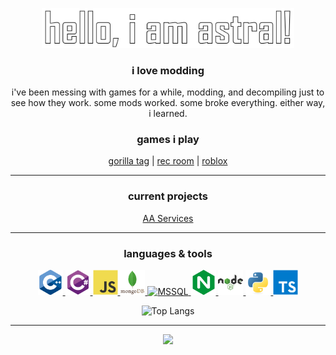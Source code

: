 <p align="center">
  <img src="https://github.com/astraldamonk/astraldamonk/blob/main/hello.png?raw=true" width="80%">
</p>

<h3 align="center">i love modding</h3>

<p align="center">
  i've been messing with games for a while, modding, and decompiling just to see how they work.  
  some mods worked. some broke everything. either way, i learned.
</p>

<h3 align="center">games i play</h3>

<p align="center">  
  <a href="https://www.gorillatagvr.com">gorilla tag</a> |  
  <a href="https://rec.net">rec room</a> |
  <a href="https://www.roblox.com/home">roblox</a>
</p>  

---

<h3 align="center">current projects</h3>
<p align="center">  
  <a href="https://discord.gg/vrmods">AA Services</a>
</p>  

---

<h3 align="center">languages & tools</h3>

<p align="center">
  <a href="https://www.w3schools.com/cpp/" target="_blank">
    <img src="https://raw.githubusercontent.com/devicons/devicon/master/icons/cplusplus/cplusplus-original.svg" alt="C++" width="40" height="40"/>
  </a>
  <a href="https://www.w3schools.com/cs/" target="_blank">
    <img src="https://raw.githubusercontent.com/devicons/devicon/master/icons/csharp/csharp-original.svg" alt="C#" width="40" height="40"/>
  </a>
  <a href="https://developer.mozilla.org/en-US/docs/Web/JavaScript" target="_blank">
    <img src="https://raw.githubusercontent.com/devicons/devicon/master/icons/javascript/javascript-original.svg" alt="JavaScript" width="40" height="40"/>
  </a>
  <a href="https://www.mongodb.com/" target="_blank">
    <img src="https://raw.githubusercontent.com/devicons/devicon/master/icons/mongodb/mongodb-original-wordmark.svg" alt="MongoDB" width="40" height="40"/>
  </a>
  <a href="https://www.microsoft.com/en-us/sql-server" target="_blank">
    <img src="https://www.svgrepo.com/show/303229/microsoft-sql-server-logo.svg" alt="MSSQL" width="40" height="40"/>
  </a>
  <a href="https://www.nginx.com" target="_blank">
    <img src="https://raw.githubusercontent.com/devicons/devicon/master/icons/nginx/nginx-original.svg" alt="Nginx" width="40" height="40"/>
  </a>
  <a href="https://nodejs.org" target="_blank">
    <img src="https://raw.githubusercontent.com/devicons/devicon/master/icons/nodejs/nodejs-original-wordmark.svg" alt="Node.js" width="40" height="40"/>
  </a>
  <a href="https://www.python.org" target="_blank">
    <img src="https://raw.githubusercontent.com/devicons/devicon/master/icons/python/python-original.svg" alt="Python" width="40" height="40"/>
  </a>
  <a href="https://www.typescriptlang.org/" target="_blank">
    <img src="https://raw.githubusercontent.com/devicons/devicon/master/icons/typescript/typescript-original.svg" alt="TypeScript" width="40" height="40"/>
  </a>
</p>

<p align="center">
  <img src="https://github-readme-stats.vercel.app/api/top-langs/?username=astraldamonk&layout=compact" alt="Top Langs"/>
</p>

---

<p align="center">
  <img src="kitten-fearsome.gif" height="100">
</p>
